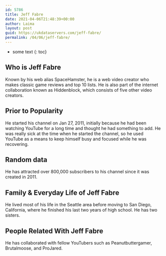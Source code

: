 ```yaml
---
id: 5786
title: Jeff Fabre
date: 2021-04-06T21:48:39+00:00
author: Laima
layout: post
guid: https://ukdataservers.com/jeff-fabre/
permalink: /04/06/jeff-fabre/
---
```


* some text
{: toc}


## Who is Jeff Fabre
                  
                  
                  
Known by his web alias SpaceHamster, he is a web video creator who makes classic game reviews and top 10 lists. He is also part of the internet collaboration known as Hiddenblock, which consists of five other video creators. 
                  
              
            
              
            
                
                
                
## Prior to Popularity
                  
                  
                  
He started his channel on Jan 27, 2011, initially because he had been watching YouTube for a long time and thought he had something to add. He was really sick at the time when he started the channel, so he used YouTube as a means to keep himself busy and focused while he was recovering.
                  
              
            
              
            
                
                
                
## Random data
                  
                  
                  
He has attracted over 800,000 subscribers to his channel since it was created in 2011.
                  
              
            
              
            
                
                
                
## Family & Everyday Life of Jeff Fabre
                  
                  
                  
He lived most of his life in the Seattle area before moving to San Diego, California, where he finished his last two years of high school. He has two sisters.
                  
              
            
              
            
                
                
                
## People Related With Jeff Fabre
                  
                  
                  
He has collaborated with fellow YouTubers such as Peanutbuttergamer, Brutalmoose, and ProJared.
                  
              
            
              
            
                
              
            
              
              
            
            
              
            
          
          
          